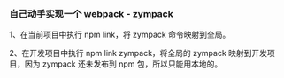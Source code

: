 ### 自己动手实现一个 webpack - zympack

1、在当前项目中执行 npm link，将 zympack 命令映射到全局。

2、在开发项目中执行 npm link zympack，将全局的 zympack 映射到开发项目，因为 zympack 还未发布到 npm 包，所以只能用本地的。

